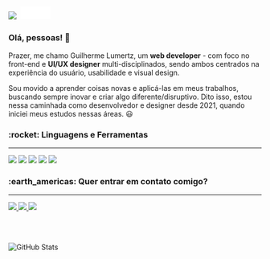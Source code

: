 <img src="https://img.shields.io/static/v1?label&labelColor=3234bb&message=Guilherme Lumertz&color=ffffff&style=for-the-badge&logo=GitHub&logoColor=ffffff" height="25">&nbsp;&nbsp;<img src="./img/logo.png" width="60px" alt="Logo Lumertz lab.">

<h3>
    <strong>
    Olá, pessoas!  👋
    </strong>
</h3>

<p>
    Prazer, me chamo Guilherme Lumertz, um <strong>web developer</strong> - com foco no front-end e <strong>UI/UX designer</strong> multi-disciplinados, sendo ambos centrados na experiência do usuário, usabilidade e visual design.
</p>

<p>
    Sou movido a aprender coisas novas e aplicá-las em meus trabalhos, buscando sempre inovar e criar algo diferente/disruptivo. Dito isso, estou nessa caminhada como desenvolvedor e designer desde 2021, quando iniciei meus estudos nessas áreas. 😃  
</p>

<h3>
    <strong>
        :rocket: Linguagens e Ferramentas
    </strong>
</h3>

---

<img height="25" src="https://img.shields.io/badge/HTML5-E34F26?style=for-the-badge&logo=html5&logoColor=white">&nbsp;<img height="25" src="https://img.shields.io/badge/CSS3-1572B6?style=for-the-badge&logo=css3&logoColor=white">&nbsp;<img height="25" src="https://img.shields.io/badge/JavaScript-F7DF1E?style=for-the-badge&logo=javascript&logoColor=black">&nbsp;<img height="25" src="https://img.shields.io/badge/Sass-CC6699?style=for-the-badge&logo=sass&logoColor=white">&nbsp;<img height="25" src="https://img.shields.io/badge/React-20232A?style=for-the-badge&logo=react&logoColor=61DAFB">

<h3>
    <strong>
        :earth_americas: Quer entrar em contato comigo?
    </strong>
</h3>

---

<a href="https://www.linkedin.com/in/guilherme-alves-lumertz/">
    <img height="25" src="https://img.shields.io/badge/-LinkedIn-blue?style=flat-square&logo=Linkedin&logoColor=white&link=https://www.linkedin.com/in/guilherme-alves-lumertz/">
</a>
<a href="https://links.guilhermelumertz.com/">
    <img height="25" src="https://img.shields.io/badge/website-ffffff?style=for-the-badge&logo=About.me&logoColor=black">
</a>
<a href="mailto: lumertz2001@gmail.com">
    <img height="25" src="https://img.shields.io/badge/Gmail-D14836?style=for-the-badge&logo=gmail&logoColor=white">
</a>

<br><br>

![GitHub Stats](https://github-readme-stats.vercel.app/api?username=lumertzlab&show_icons=false)
